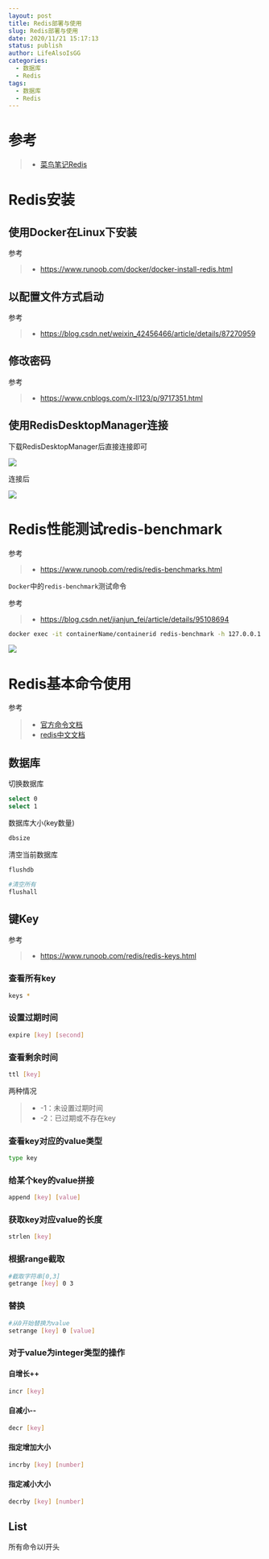 ```yaml
---
layout: post
title: Redis部署与使用
slug: Redis部署与使用
date: 2020/11/21 15:17:13
status: publish
author: LifeAlsoIsGG
categories: 
  - 数据库
  - Redis
tags: 
  - 数据库
  - Redis
---
```




# 参考

> - [菜鸟笔记Redis](https://www.runoob.com/redis/redis-tutorial.html)



# Redis安装



## 使用Docker在Linux下安装

参考

> - https://www.runoob.com/docker/docker-install-redis.html





## 以配置文件方式启动

参考

> - https://blog.csdn.net/weixin_42456466/article/details/87270959





## 修改密码

参考

> - https://www.cnblogs.com/x-ll123/p/9717351.html







## 使用RedisDesktopManager连接

下载RedisDesktopManager后直接连接即可



![](images/Redis部署与使用/RedisDesktopManager.jpg)





连接后

![](images/Redis部署与使用/RedisDesktopManager-2.jpg)









# Redis性能测试redis-benchmark

参考

> - https://www.runoob.com/redis/redis-benchmarks.html





`Docker`中的`redis-benchmark`测试命令

参考

> - https://blog.csdn.net/jianjun_fei/article/details/95108694



```bash
docker exec -it containerName/containerid redis-benchmark -h 127.0.0.1 -p 6379 -c 100 -n 100000
```



![](images/Redis部署与使用/redis-benchmark.jpg)







# Redis基本命令使用

参考

> - [官方命令文档](https://redis.io/commands)
> - [redis中文文档](http://redisdoc.com/)



## 数据库



切换数据库

```bash
select 0
select 1
```



数据库大小(key数量)

```bash
dbsize
```



清空当前数据库

```bash
flushdb

#清空所有
flushall
```





## 键Key

参考

> - https://www.runoob.com/redis/redis-keys.html



### 查看所有key

```bash
keys *
```



### 设置过期时间

```bash
expire [key] [second]
```



### 查看剩余时间

```bash
ttl [key]
```

两种情况

> - -1：未设置过期时间
> - -2：已过期或不存在key



### 查看key对应的value类型

```bash
type key
```



### 给某个key的value拼接

```bash
append [key] [value]
```



### 获取key对应value的长度

```bash
strlen [key]
```



### 根据range截取

```bash
#截取字符串[0,3]
getrange [key] 0 3
```



### 替换

```bash
#从0开始替换为value
setrange [key] 0 [value]
```





### 对于value为integer类型的操作



#### 自增长++

```bash
incr [key]
```



#### 自减小--

```bash
decr [key]
```



#### 指定增加大小

```bash
incrby [key] [number]
```



#### 指定减小大小

```bash
decrby [key] [number]
```



## List

所有命令以l开头
